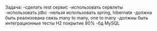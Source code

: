 Задача: 
-сделать rest сервис 
-использовать сервлеты  
-использовать jdbc 
-нельзя использовать spring, hibernate 
-должна быть реализована связь many to many, one to many 
-должны быть интеграционные тесты H2 покрытие 80% 
-бд MySQL 


